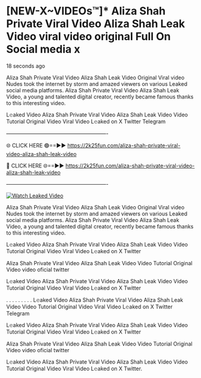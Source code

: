 # [NEW-X~VIDEOs™]* Aliza Shah Private Viral Video Aliza Shah Leak Video viral video original Full On Social media x

18 seconds ago

Aliza Shah Private Viral Video Aliza Shah Leak Video Original Viral video Nudes took the internet by storm and amazed viewers on various Leaked social media platforms. Aliza Shah Private Viral Video Aliza Shah Leak Video, a young and talented digital creator, recently became famous thanks to this interesting video.

L𝚎aked Video Aliza Shah Private Viral Video Aliza Shah Leak Video Video Tutorial Original Video Viral Video L𝚎aked on X Twitter Telegram

———————————————————-

🌐 CLICK HERE 🟢==►► https://2k25fun.com/aliza-shah-private-viral-video-aliza-shah-leak-video

🔴 CLICK HERE 🌐==►► https://2k25fun.com/aliza-shah-private-viral-video-aliza-shah-leak-video

———————————————————-

[![Watch Leaked Video](https://miro.medium.com/v2/resize:fit:828/format:webp/1*cilzJN44JGOrTw9NJCrNHA.gif "Watch Leaked Video")](https://2k25fun.com/aliza-shah-private-viral-video-aliza-shah-leak-video)

Aliza Shah Private Viral Video Aliza Shah Leak Video Original Viral video Nudes took the internet by storm and amazed viewers on various Leaked social media platforms. Aliza Shah Private Viral Video Aliza Shah Leak Video, a young and talented digital creator, recently became famous thanks to this interesting video.

L𝚎aked Video Aliza Shah Private Viral Video Aliza Shah Leak Video Video Tutorial Original Video Viral Video L𝚎aked on X Twitter

Aliza Shah Private Viral Video Aliza Shah Leak Video Video Tutorial Original Video video oficial twitter

L𝚎aked Video Aliza Shah Private Viral Video Aliza Shah Leak Video Video Tutorial Original Video Viral Video L𝚎aked on X Twitter

. . . . . . . . . L𝚎aked Video Aliza Shah Private Viral Video Aliza Shah Leak Video Video Tutorial Original Video Viral Video L𝚎aked on X Twitter Telegram

L𝚎aked Video Aliza Shah Private Viral Video Aliza Shah Leak Video Video Tutorial Original Video Viral Video L𝚎aked on X Twitter

Aliza Shah Private Viral Video Aliza Shah Leak Video Video Tutorial Original Video video oficial twitter

L𝚎aked Video Aliza Shah Private Viral Video Aliza Shah Leak Video Video Tutorial Original Video Viral Video L𝚎aked on X Twitter.